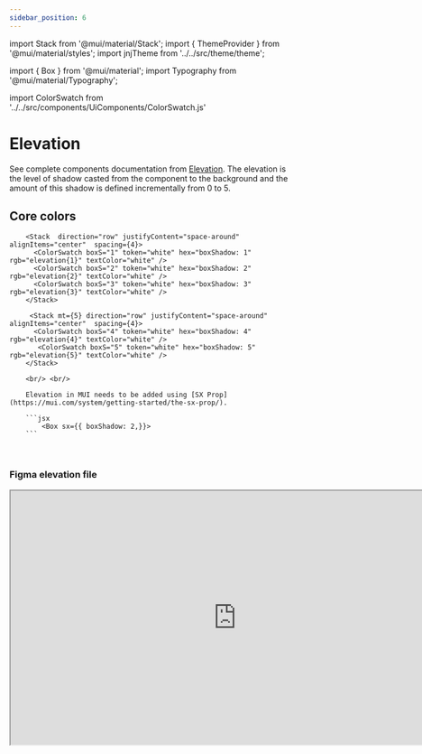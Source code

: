 ```yaml
---
sidebar_position: 6
---
```


import Stack from '@mui/material/Stack';
import { ThemeProvider } from '@mui/material/styles';
import jnjTheme from '../../src/theme/theme';

import { Box } from '@mui/material';
import Typography from '@mui/material/Typography';

import ColorSwatch  from '../../src/components/UiComponents/ColorSwatch.js' 


# Elevation

See complete components documentation from [Elevation](https://mui.com/material-ui/react-paper/#elevation).
The elevation is the level of shadow casted from the component to the background and the amount of this shadow is defined incrementally from 0 to 5.

  <ThemeProvider theme={jnjTheme}>

## Core colors

        <Stack  direction="row" justifyContent="space-around" alignItems="center"  spacing={4}>
          <ColorSwatch boxS="1" token="white" hex="boxShadow: 1" rgb="elevation{1}" textColor="white" />
          <ColorSwatch boxS="2" token="white" hex="boxShadow: 2" rgb="elevation{2}" textColor="white" />
          <ColorSwatch boxS="3" token="white" hex="boxShadow: 3" rgb="elevation{3}" textColor="white" />
        </Stack>

         <Stack mt={5} direction="row" justifyContent="space-around" alignItems="center"  spacing={4}>
          <ColorSwatch boxS="4" token="white" hex="boxShadow: 4" rgb="elevation{4}" textColor="white" />
           <ColorSwatch boxS="5" token="white" hex="boxShadow: 5" rgb="elevation{5}" textColor="white" />
        </Stack>

        <br/> <br/>

        Elevation in MUI needs to be added using [SX Prop](https://mui.com/system/getting-started/the-sx-prop/).

        ```jsx
            <Box sx={{ boxShadow: 2,}}>
        ```
      

  </ThemeProvider>
  <br />

### Figma elevation file

<iframe
  height="450"
  width="800"
  src="https://www.figma.com/embed?embed_host=share&url=https%3A%2F%2Fwww.figma.com%2Fdesign%2FxTiCfjt9icR0Ydlrn2VmpO%2FAtoms-J%2526J---v1.1.0%3Fnode-id%3D680%253A418%26t%3Demyuke5BLQImTXOF-1"
  allowfullscreen
/>
